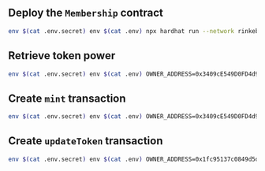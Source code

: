 ## Deploy the `Membership` contract
```bash
env $(cat .env.secret) env $(cat .env) npx hardhat run --network rinkeby scripts/deploy-membership-contract.ts
```

## Retrieve token power
```bash
env $(cat .env.secret) env $(cat .env) OWNER_ADDRESS=0x3409cE549D0FD4d973F0b5D304ce7deaee6cc092 npx hardhat run --network rinkeby scripts/get-token-power.ts
```

## Create `mint` transaction
```bash
env $(cat .env.secret) env $(cat .env) OWNER_ADDRESS=0x3409cE549D0FD4d973F0b5D304ce7deaee6cc092 TOKEN_TYPE=gold npx hardhat run --network rinkeby scripts/create-mint-transaction.ts
```

## Create `updateToken` transaction
```bash
env $(cat .env.secret) env $(cat .env) OWNER_ADDRESS=0x1fc95137c0849d5d91cfc9d18a376111aa7c9e6f TOKEN_TYPE=copper npx hardhat run --network rinkeby scripts/create-update-token-transaction.ts
```
